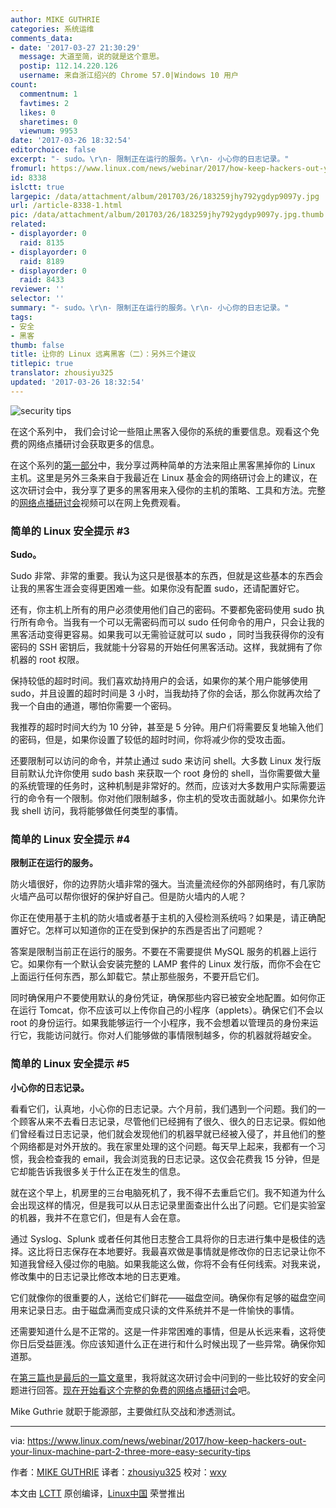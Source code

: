 ```yaml
---
author: MIKE GUTHRIE
categories: 系统运维
comments_data:
- date: '2017-03-27 21:30:29'
  message: 大道至简，说的就是这个意思。
  postip: 112.14.220.126
  username: 来自浙江绍兴的 Chrome 57.0|Windows 10 用户
count:
  commentnum: 1
  favtimes: 2
  likes: 0
  sharetimes: 0
  viewnum: 9953
date: '2017-03-26 18:32:54'
editorchoice: false
excerpt: "- sudo。\r\n- 限制正在运行的服务。\r\n- 小心你的日志记录。"
fromurl: https://www.linux.com/news/webinar/2017/how-keep-hackers-out-your-linux-machine-part-2-three-more-easy-security-tips
id: 8338
islctt: true
largepic: /data/attachment/album/201703/26/183259jhy792ygdyp9097y.jpg
url: /article-8338-1.html
pic: /data/attachment/album/201703/26/183259jhy792ygdyp9097y.jpg.thumb.jpg
related:
- displayorder: 0
  raid: 8135
- displayorder: 0
  raid: 8189
- displayorder: 0
  raid: 8433
reviewer: ''
selector: ''
summary: "- sudo。\r\n- 限制正在运行的服务。\r\n- 小心你的日志记录。"
tags:
- 安全
- 黑客
thumb: false
title: 让你的 Linux 远离黑客（二）：另外三个建议
titlepic: true
translator: zhousiyu325
updated: '2017-03-26 18:32:54'
---
```


![security tips](/data/attachment/album/201703/26/183259jhy792ygdyp9097y.jpg "security tips")


在这个系列中， 我们会讨论一些阻止黑客入侵你的系统的重要信息。观看这个免费的网络点播研讨会获取更多的信息。


在这个系列的[第一部分](/article-8189-1.html)中，我分享过两种简单的方法来阻止黑客黑掉你的 Linux 主机。这里是另外三条来自于我最近在 Linux 基金会的网络研讨会上的建议，在这次研讨会中，我分享了更多的黑客用来入侵你的主机的策略、工具和方法。完整的[网络点播研讨会](http://portal.on24.com/view/channel/index.html?showId=1101876&showCode=linux&partnerref=linco)视频可以在网上免费观看。


### 简单的 Linux 安全提示 #3


**Sudo。**


Sudo 非常、非常的重要。我认为这只是很基本的东西，但就是这些基本的东西会让我的黑客生涯会变得更困难一些。如果你没有配置 sudo，还请配置好它。


还有，你主机上所有的用户必须使用他们自己的密码。不要都免密码使用 sudo 执行所有命令。当我有一个可以无需密码而可以 sudo 任何命令的用户，只会让我的黑客活动变得更容易。如果我可以无需验证就可以 sudo ，同时当我获得你的没有密码的 SSH 密钥后，我就能十分容易的开始任何黑客活动。这样，我就拥有了你机器的 root 权限。


保持较低的超时时间。我们喜欢劫持用户的会话，如果你的某个用户能够使用 sudo，并且设置的超时时间是 3 小时，当我劫持了你的会话，那么你就再次给了我一个自由的通道，哪怕你需要一个密码。


我推荐的超时时间大约为 10 分钟，甚至是 5 分钟。用户们将需要反复地输入他们的密码，但是，如果你设置了较低的超时时间，你将减少你的受攻击面。


还要限制可以访问的命令，并禁止通过 sudo 来访问 shell。大多数 Linux 发行版目前默认允许你使用 sudo bash 来获取一个 root 身份的 shell，当你需要做大量的系统管理的任务时，这种机制是非常好的。然而，应该对大多数用户实际需要运行的命令有一个限制。你对他们限制越多，你主机的受攻击面就越小。如果你允许我 shell 访问，我将能够做任何类型的事情。


### 简单的 Linux 安全提示 #4


**限制正在运行的服务。**


防火墙很好，你的边界防火墙非常的强大。当流量流经你的外部网络时，有几家防火墙产品可以帮你很好的保护好自己。但是防火墙内的人呢？


你正在使用基于主机的防火墙或者基于主机的入侵检测系统吗？如果是，请正确配置好它。怎样可以知道你的正在受到保护的东西是否出了问题呢？


答案是限制当前正在运行的服务。不要在不需要提供 MySQL 服务的机器上运行它。如果你有一个默认会安装完整的 LAMP 套件的 Linux 发行版，而你不会在它上面运行任何东西，那么卸载它。禁止那些服务，不要开启它们。


同时确保用户不要使用默认的身份凭证，确保那些内容已被安全地配置。如何你正在运行 Tomcat，你不应该可以上传你自己的小程序（applets）。确保它们不会以 root 的身份运行。如果我能够运行一个小程序，我不会想着以管理员的身份来运行它，我能访问就行。你对人们能够做的事情限制越多，你的机器就将越安全。


### 简单的 Linux 安全提示 #5


**小心你的日志记录。**


看看它们，认真地，小心你的日志记录。六个月前，我们遇到一个问题。我们的一个顾客从来不去看日志记录，尽管他们已经拥有了很久、很久的日志记录。假如他们曾经看过日志记录，他们就会发现他们的机器早就已经被入侵了，并且他们的整个网络都是对外开放的。我在家里处理的这个问题。每天早上起来，我都有一个习惯，我会检查我的 email，我会浏览我的日志记录。这仅会花费我 15 分钟，但是它却能告诉我很多关于什么正在发生的信息。


就在这个早上，机房里的三台电脑死机了，我不得不去重启它们。我不知道为什么会出现这样的情况，但是我可以从日志记录里面查出什么出了问题。它们是实验室的机器，我并不在意它们，但是有人会在意。


通过 Syslog、Splunk 或者任何其他日志整合工具将你的日志进行集中是极佳的选择。这比将日志保存在本地要好。我最喜欢做是事情就是修改你的日志记录让你不知道我曾经入侵过你的电脑。如果我能这么做，你将不会有任何线索。对我来说，修改集中的日志记录比修改本地的日志更难。


它们就像你的很重要的人，送给它们鲜花——磁盘空间。确保你有足够的磁盘空间用来记录日志。由于磁盘满而变成只读的文件系统并不是一件愉快的事情。


还需要知道什么是不正常的。这是一件非常困难的事情，但是从长远来看，这将使你日后受益匪浅。你应该知道什么正在进行和什么时候出现了一些异常。确保你知道那。


在[第三篇也是最后的一篇文章](https://www.linux.com/news/webinar/2017/how-keep-hackers-out-your-linux-machine-part-3-your-questions-answered)里，我将就这次研讨会中问到的一些比较好的安全问题进行回答。[现在开始看这个完整的免费的网络点播研讨会](http://bit.ly/2j89ISJ)吧。


Mike Guthrie 就职于能源部，主要做红队交战和渗透测试。




---


via: <https://www.linux.com/news/webinar/2017/how-keep-hackers-out-your-linux-machine-part-2-three-more-easy-security-tips>


作者：[MIKE GUTHRIE](https://www.linux.com/users/anch) 译者：[zhousiyu325](https://github.com/zhousiyu325) 校对：[wxy](https://github.com/wxy)


本文由 [LCTT](https://github.com/LCTT/TranslateProject) 原创编译，[Linux中国](https://linux.cn/) 荣誉推出